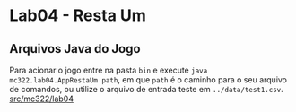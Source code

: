 # Lab04 - Resta Um

## Arquivos Java do Jogo
Para acionar o jogo entre na pasta `bin` e execute `java mc322.lab04.AppRestaUm path`, em
que `path` é o caminho para o seu arquivo de comandos, ou utilize o arquivo de entrada teste em `../data/test1.csv`.  
[src/mc322/lab04](src/mc322/lab04)
